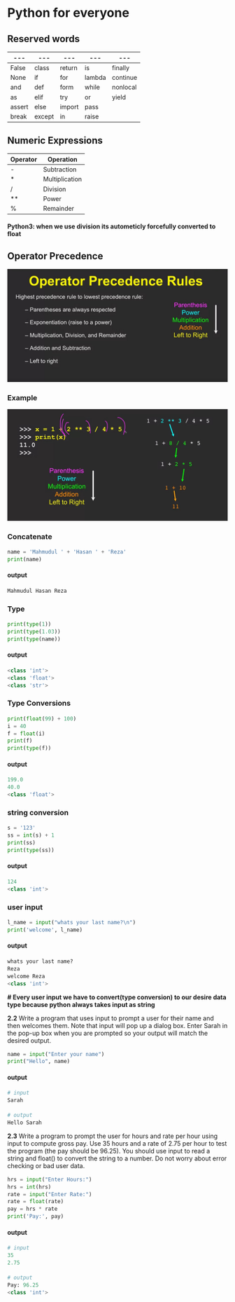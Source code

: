 # Python for everyone
## Reserved words
| ---    | ---    | ---    | ---    | ---      |
| ------ | ------ | ------ | ------ | -------- |
| False  | class  | return | is     | finally  |
| None   | if     | for    | lambda | continue |
| and    | def    | form   | while  | nonlocal |
| as     | elif   | try    | or     | yield    |
| assert | else   | import | pass   |
| break  | except | in     | raise  |

## Numeric Expressions
| Operator | Operation      |
| -------- | -------------- |
| -        | Subtraction    |
| *        | Multiplication |
| /        | Division       |
| **       | Power          |
| %        | Remainder      |

#### Python3: when we use division its autometicly forcefully converted to float 

## Operator Precedence
![image](operator_precedence.JPG)
### Example
![image](numeric_operator.JPG)

### Concatenate
```python
name = 'Mahmudul ' + 'Hasan ' + 'Reza'
print(name)
```
#### output
```python
Mahmudul Hasan Reza
```
### Type
```python
print(type(1))
print(type(1.03))
print(type(name))
```
#### output
```python
<class 'int'>
<class 'float'>
<class 'str'>
```

### Type Conversions
```python
print(float(99) + 100)
i = 40
f = float(i)
print(f)
print(type(f))
```
#### output
```python
199.0
40.0
<class 'float'>
```
### string conversion 
```python
s = '123'
ss = int(s) + 1
print(ss)
print(type(ss))
```
#### output
```python
124
<class 'int'>
```
### user input
```python
l_name = input("whats your last name?\n")
print('welcome', l_name)
```
#### output
```python
whats your last name?
Reza
welcome Reza
<class 'int'>
```

**# Every user input we have to convert(type conversion) to our desire data type because python always takes input as string**

**2.2** Write a program that uses input to prompt a user for their name and then welcomes them. Note that input will pop up a dialog box. Enter Sarah in the pop-up box when you are prompted so your output will match the desired output.

```python
name = input("Enter your name")
print("Hello", name)
```
#### output
```python
# input
Sarah

# output
Hello Sarah
```
**2.3** Write a program to prompt the user for hours and rate per hour using input to compute gross pay. Use 35 hours and a rate of 2.75 per hour to test the program (the pay should be 96.25). You should use input to read a string and float() to convert the string to a number. Do not worry about error checking or bad user data.

```python
hrs = input("Enter Hours:")
hrs = int(hrs)
rate = input("Enter Rate:")
rate = float(rate)
pay = hrs * rate
print('Pay:', pay)
```
#### output
```python
# input
35
2.75

# output
Pay: 96.25
<class 'int'>
```
